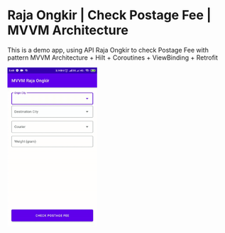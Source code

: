 # Raja Ongkir | Check Postage Fee | MVVM Architecture  
  
This is a demo app, using API Raja Ongkir to check Postage Fee with pattern MVVM Architecture + Hilt + Coroutines + ViewBinding + Retrofit 
  
<img src="https://github.com/im-o/raja-ongkir-android-mvvm/blob/master/docs/video-raja-ongkir.gif" width="40%" height="40%"> 

